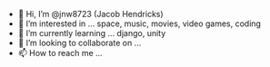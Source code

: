 - 👋 Hi, I’m @jnw8723 (Jacob Hendricks)
- 👀 I’m interested in ... space, music, movies, video games, coding
- 🌱 I’m currently learning ... django, unity
- 💞️ I’m looking to collaborate on ...
- 📫 How to reach me ... 

<!---
jnw8723/jnw8723 is a ✨ special ✨ repository because its `README.md` (this file) appears on your GitHub profile.
You can click the Preview link to take a look at your changes.
--->
